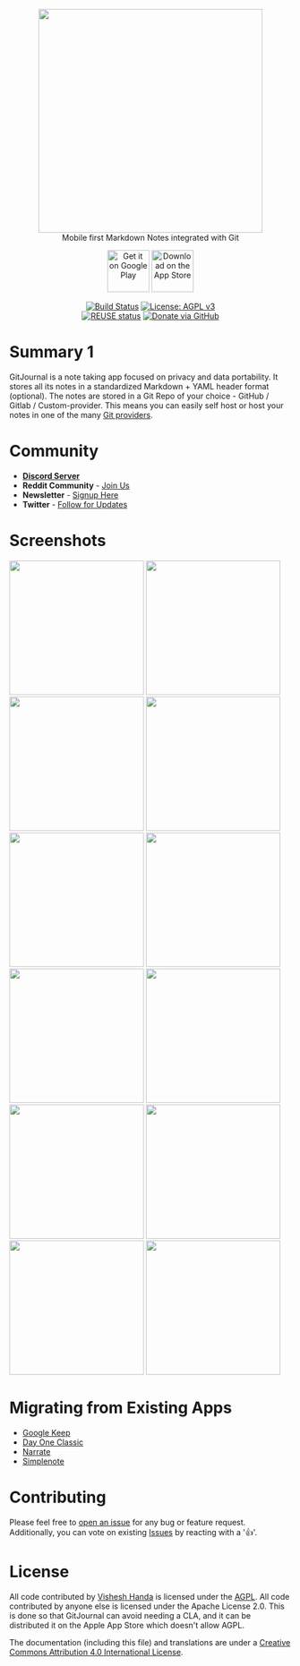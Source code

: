 <p align="center">
  <img width="400" height="auto" src="https://gitjournal.io/images/logo.png">
  <br/>Mobile first Markdown Notes integrated with Git</b>
</p>

<p align="center">
  <a href="https://play.google.com/store/apps/details?id=io.gitjournal.gitjournal&utm_source=github&utm_medium=link"><img alt="Get it on Google Play" src="https://gitjournal.io/images/android-store-badge.png" height="75px"/></a>
  <a href="https://apps.apple.com/app/gitjournal/id1466519634&utm_source=github&utm_medium=link"><img alt="Download on the App Store" src="https://gitjournal.io/images/ios-store-badge.svg" height="75px"/></a>
</p>

<p align="center">
  <a href="https://circleci.com/gh/GitJournal/GitJournal"><img alt="Build Status" src="https://circleci.com/gh/GitJournal/GitJournal.svg?style=svg"/></a>
  <a href="https://www.gnu.org/licenses/agpl-3.0"><img alt="License: AGPL v3" src="https://img.shields.io/badge/License-AGPL%20v3-blue.svg"></a>
  </br>
  <a href="https://api.reuse.software/info/github.com/GitJournal/GitJournal"><img alt="REUSE status" src="https://api.reuse.software/badge/github.com/GitJournal/GitJournal"></a>
  <a href="https://github.com/sponsors/vHanda"><img alt="Donate via GitHub" src="https://img.shields.io/badge/Sponsor-Github-%235a353"></a>
  </br>
</p>

# Summary 1

GitJournal is a note taking app focused on privacy and data portability. It stores all its notes in a standardized Markdown + YAML header format (optional). The notes are stored in a Git Repo of your choice - GitHub / Gitlab / Custom-provider. This means you can easily self host or host your notes in one of the many [Git providers](./docs/git_hosts.md).

# Community

- **[Discord Server](https://discord.gg/abBwyEK)**
- **Reddit Community** - [Join Us](https://www.reddit.com/r/GitJournal/)
- **Newsletter** - [Signup Here](https://gitjournal.io/newsletter)
- **Twitter** - [Follow for Updates](https://twitter.com/GitJournalApp)

# Screenshots

<p float="left">
<img src="https://gitjournal.io/screenshots/android/2020-06-04/en-GB/images/phoneScreenshots/Nexus 6P-1.png" width="240" height="auto">
<img src="https://gitjournal.io/screenshots/android/2020-06-04/en-GB/images/phoneScreenshots/Nexus 6P-2.png" width="240" height="auto">
<img src="https://gitjournal.io/screenshots/android/2020-06-04/en-GB/images/phoneScreenshots/Nexus 6P-4.png" width="240" height="auto">
<img src="https://gitjournal.io/screenshots/android/2020-06-04/en-GB/images/phoneScreenshots/Nexus 6P-5.png" width="240" height="auto">
<img src="https://gitjournal.io/screenshots/android/2020-06-04/en-GB/images/phoneScreenshots/Nexus 6P-6.png" width="240" height="auto">
<img src="https://gitjournal.io/screenshots/android/2020-06-04/en-GB/images/phoneScreenshots/Nexus 6P-7.png" width="240" height="auto">
<img src="https://gitjournal.io/screenshots/android/2020-06-04/en-GB/images/phoneScreenshots/Nexus 6P-16.png" width="240" height="auto">
<img src="https://gitjournal.io/screenshots/android/2020-06-04/en-GB/images/phoneScreenshots/Nexus 6P-11.png" width="240" height="auto">
<img src="https://gitjournal.io/screenshots/android/2020-06-04/en-GB/images/phoneScreenshots/Nexus 6P-13.png" width="240" height="auto">
<img src="https://gitjournal.io/screenshots/android/2020-06-04/en-GB/images/phoneScreenshots/Nexus 6P-12.png" width="240" height="auto">
<img src="https://gitjournal.io/screenshots/android/2020-06-04/en-GB/images/phoneScreenshots/Nexus 6P-18.png" width="240" height="auto">
<img src="https://gitjournal.io/screenshots/android/2020-06-04/en-GB/images/phoneScreenshots/Nexus 6P-20.png" width="240" height="auto">
</p>

# Migrating from Existing Apps

- [Google Keep](https://github.com/vHanda/google-keep-exporter)
- [Day One Classic](https://gist.github.com/sanzoghenzo/fb5011aa566292a4eb1b62fc7a4a50cc)
- [Narrate](https://gist.github.com/sanzoghenzo/fb5011aa566292a4eb1b62fc7a4a50cc)
- [Simplenote](https://github.com/isae/gitjournal-simplenote-exporter)

# Contributing

Please feel free to [open an issue](https://github.com/GitJournal/GitJournal/issues/new) for any bug or feature request. Additionally, you can vote on existing [Issues](https://github.com/GitJournal/GitJournal/issues?q=is%3Aissue+is%3Aopen+sort%3Areactions-%2B1-desc) by reacting with a '👍'.

# License

All code contributed by [Vishesh Handa](https://github.com/vhanda) is licensed under the [AGPL](https://www.gnu.org/licenses/agpl-3.0.en.html). All code contributed by anyone else is licensed under the Apache License 2.0. This is done so that GitJournal can avoid needing a CLA, and it can be distributed it on the Apple App Store which doesn't allow AGPL.

The documentation (including this file) and translations are under a <a rel="license" href="http://creativecommons.org/licenses/by/4.0/">Creative Commons Attribution 4.0 International License</a>.
